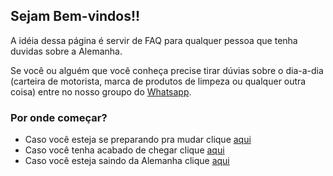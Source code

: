 ## Sejam Bem-vindos!!

A idéia dessa página é servir de FAQ para qualquer pessoa que tenha duvidas sobre a Alemanha.

Se você ou alguém que você conheça precise tirar dúvias sobre o dia-a-dia (carteira de motorista, marca de produtos de limpeza ou qualquer outra coisa) entre no nosso groupo do [Whatsapp](https://chat.whatsapp.com/G32CzWanEkyCvvfkf4ix2U).

### Por onde começar?

 - Caso você esteja se preparando pra mudar clique [aqui](./artigos/mudanca_alemanha.md)
 - Caso você tenha acabado de chegar clique [aqui](./artigos/chegando_na_alemanha.md)
 - Caso você esteja saindo da Alemanha clique [aqui](./artigos/saindo_da_alemanha.md)


